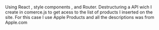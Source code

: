 Using React , style components , and Router.
Destructuring a API wich I create in comerce.js to get acess to the list of products I inserted on the site. 
For this case I use Apple Products and all the descriptions was from Apple.com

